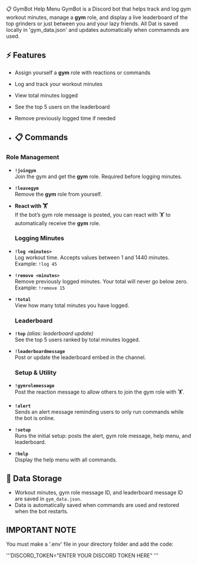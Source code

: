 📋 GymBot Help Menu
GymBot is a Discord bot that helps track and log gym workout minutes, manage a **gym** role, and display a live leaderboard of the top grinders or just between you and your lazy friends.
All Dat is saved locally in 'gym_data.json' and updates automatically when commamnds are used.

## ⚡ Features
- Assign yourself a **gym** role with reactions or commands  
- Log and track your workout minutes  
- View total minutes logged  
- See the top 5 users on the leaderboard  
- Remove previously logged time if needed

- ## 📋 Commands

### Role Management
- **`!joingym`**  
  Join the gym and get the **gym** role. Required before logging minutes.  

- **`!leavegym`**  
  Remove the **gym** role from yourself.  

- **React with 🏋️**  
  If the bot’s gym role message is posted, you can react with 🏋️ to automatically receive the **gym** role.

  ### Logging Minutes
- **`!log <minutes>`**  
  Log workout time. Accepts values between 1 and 1440 minutes.  
  Example: `!log 45`  

- **`!remove <minutes>`**  
  Remove previously logged minutes. Your total will never go below zero.  
  Example: `!remove 15`  

- **`!total`**  
  View how many total minutes you have logged.

  ### Leaderboard
- **`!top`** *(alias: leaderboard update)*  
  See the top 5 users ranked by total minutes logged.  

- **`!leaderboardmessage`**  
  Post or update the leaderboard embed in the channel.

  ### Setup & Utility
- **`!gymrolemessage`**  
  Post the reaction message to allow others to join the gym role with 🏋️.  

- **`!alert`**  
  Sends an alert message reminding users to only run commands while the bot is online.  

- **`!setup`**  
  Runs the initial setup: posts the alert, gym role message, help menu, and leaderboard.  

- **`!help`**  
  Display the help menu with all commands.  

## 💾 Data Storage
- Workout minutes, gym role message ID, and leaderboard message ID are saved in `gym_data.json`.  
- Data is automatically saved when commands are used and restored when the bot restarts.  

## IMPORTANT NOTE

You must make a '.env' file in your directory folder and add the code:

'''DISCORD_TOKEN="ENTER YOUR DISCORD TOKEN HERE" ''' 
